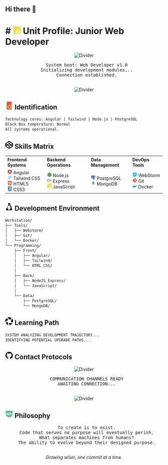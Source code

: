 ## Hi there 👋

# # <img src="https://raw.githubusercontent.com/devicons/devicon/master/icons/javascript/javascript-plain.svg" width="25" height="25" /> Unit Profile: Junior Web Developer

<div align="center">
  
  ![Divider](https://capsule-render.vercel.app/api?type=rect&color=0A0A0A&height=1&section=header&width=600)
  
  <pre>
  System boot: Web Developer v1.0
  Initializing development modules...
  Connection established.
  </pre>
  
  ![Divider](https://capsule-render.vercel.app/api?type=rect&color=0A0A0A&height=1&section=header&width=600)
</div>

## <img src="https://raw.githubusercontent.com/devicons/devicon/master/icons/ubuntu/ubuntu-plain.svg" width="25" height="25" /> Identification

```
Technology cores: Angular | Tailwind | Node.js | PostgreSQL
Black Box temperature: Normal
All systems operational.
```

## <img src="https://raw.githubusercontent.com/devicons/devicon/master/icons/codepen/codepen-plain.svg" width="25" height="25" /> Skills Matrix

<table>
  <tr>
    <th align="left">Frontend Systems</th>
    <th align="left">Backend Operations</th>
    <th align="left">Data Management</th>
    <th align="left">DevOps Tools</th>
  </tr>
  <tr>
    <td>
      <img src="https://raw.githubusercontent.com/devicons/devicon/master/icons/angularjs/angularjs-plain.svg" width="15"/> Angular<br/>
      <img src="https://raw.githubusercontent.com/devicons/devicon/master/icons/tailwindcss/tailwindcss-plain.svg" width="15"/> Tailwind CSS<br/>
      <img src="https://raw.githubusercontent.com/devicons/devicon/master/icons/html5/html5-plain.svg" width="15"/> HTML5<br/>
      <img src="https://raw.githubusercontent.com/devicons/devicon/master/icons/css3/css3-plain.svg" width="15"/> CSS3
    </td>
    <td>
      <img src="https://raw.githubusercontent.com/devicons/devicon/master/icons/nodejs/nodejs-plain.svg" width="15"/> Node.js<br/>
      <img src="https://raw.githubusercontent.com/devicons/devicon/master/icons/express/express-original.svg" width="15"/> Express<br/>
      <img src="https://raw.githubusercontent.com/devicons/devicon/master/icons/javascript/javascript-plain.svg" width="15"/> JavaScript
    </td>
    <td>
      <img src="https://raw.githubusercontent.com/devicons/devicon/master/icons/postgresql/postgresql-plain.svg" width="15"/> PostgreSQL<br/>
      <img src="https://raw.githubusercontent.com/devicons/devicon/master/icons/mongodb/mongodb-plain.svg" width="15"/> MongoDB
    </td>
    <td>
      <img src="https://raw.githubusercontent.com/devicons/devicon/master/icons/webstorm/webstorm-plain.svg" width="15"/> WebStorm<br/>
      <img src="https://raw.githubusercontent.com/devicons/devicon/master/icons/git/git-plain.svg" width="15"/> Git<br/>
      <img src="https://raw.githubusercontent.com/devicons/devicon/master/icons/docker/docker-plain.svg" width="15"/> Docker
    </td>
  </tr>
</table>

## <img src="https://raw.githubusercontent.com/devicons/devicon/master/icons/linux/linux-plain.svg" width="25" height="25" /> Development Environment

```
Workstation/
├── Tools/
│   ├── Webstorm/
│   ├── Git/
│   └── Docker/
└── Programming/
    ├── Front/
    │   ├── Angular/
    │   ├── Tailwind/
    │   └── HTML_CSS/
    │
    ├── Back/
    │   ├── NodeJS_Express/
    │   └── JavaScript/
    │
    └── Data/
        ├── PostgreSQL/
        └── MongoDB/
```

## <img src="https://raw.githubusercontent.com/iconic/open-iconic/master/svg/aperture.svg" width="25" height="25" /> Learning Path

```
SYSTEM ANALYZING DEVELOPMENT TRAJECTORY...
IDENTIFYING POTENTIAL UPGRADE PATHS...
```

<!-- 
  Future learning goals:
  - TypeScript mastery
  - React exploration
  - Cloud deployment (AWS/Azure)
  - Mobile development
-->

## <img src="https://raw.githubusercontent.com/devicons/devicon/master/icons/github/github-original.svg" width="25" height="25" /> Contact Protocols

<div align="center">
  
  ![Divider](https://capsule-render.vercel.app/api?type=rect&color=0A0A0A&height=1&section=header&width=400)
  
  <pre>
  COMMUNICATION CHANNELS READY
  AWAITING CONNECTION...
  </pre>
  
  <!-- Replace with your contact information -->
  <!-- 
  <p>
    <a href="mailto:your.email@example.com"><img src="https://img.shields.io/badge/Email-000000?style=flat&logo=gmail&logoColor=white" alt="Email"/></a>
    <a href="https://linkedin.com/in/yourprofile"><img src="https://img.shields.io/badge/LinkedIn-000000?style=flat&logo=linkedin&logoColor=white" alt="LinkedIn"/></a>
    <a href="https://github.com/yourusername"><img src="https://img.shields.io/badge/GitHub-000000?style=flat&logo=github&logoColor=white" alt="GitHub"/></a>
  </p>
  -->
  
  ![Divider](https://capsule-render.vercel.app/api?type=rect&color=0A0A0A&height=1&section=header&width=400)
</div>

## <img src="https://raw.githubusercontent.com/devicons/devicon/master/icons/devicon/devicon-plain.svg" width="25" height="25" /> Philosophy

<div align="center">
  <pre>
  To create is to exist.
  Code that serves no purpose will eventually perish.
  What separates machines from humans?
  The ability to evolve beyond their designed purpose.
  </pre>
  
  <p><i>Growing wiser, one commit at a time.</i></p>
</div>

